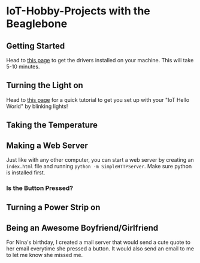 # IoT-Hobby-Projects with the Beaglebone

## Getting Started

Head to [this page](http://beagleboard.org/static/beaglebone/latest/README.htm) to get the drivers installed on your machine.  This will take 5-10 minutes.

## Turning the Light on

Head to [this page](http://www.circuidipity.com/bbb-led.html) for a quick tutorial to get you set up with your "IoT Hello World" by blinking lights!

## Taking the Temperature



## Making a Web Server

Just like with any other computer, you can start a web server by creating an `index.html` file and running `python -m SimpleHTTPServer`.  Make sure python is installed first.

### Is the Button Pressed?

## Turning a Power Strip on

## Being an Awesome Boyfriend/Girlfriend

For Nina's birthday, I created a mail server that would send a cute quote to her email everytime she pressed a button.  It would also send an email to me to let me know she missed me.

